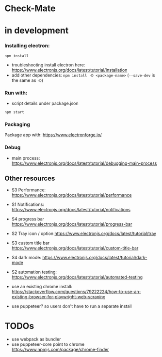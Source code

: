 # Check-Mate

# in development

### Installing electron:

`npm install`

- troubleshooting install electron here: https://www.electronjs.org/docs/latest/tutorial/installation
- add other dependencies: `npm install -D <package-name>` (`--save-dev` is the same as `-D`)

### Run with:
- script details under package.json

`npm start`

### Packaging

Package app with:
https://www.electronforge.io/

### Debug

- main process: https://www.electronjs.org/docs/latest/tutorial/debugging-main-process

## Other resources
- S3 Performance: https://www.electronjs.org/docs/latest/tutorial/performance
- S1 Notifications: https://www.electronjs.org/docs/latest/tutorial/notifications
- S4 progress bar https://www.electronjs.org/docs/latest/tutorial/progress-bar
- S2 Tray icon / option https://www.electronjs.org/docs/latest/tutorial/tray
- S3 custom title bar https://www.electronjs.org/docs/latest/tutorial/custom-title-bar
- S4 dark mode: https://www.electronjs.org/docs/latest/tutorial/dark-mode
- S2 automation testing: https://www.electronjs.org/docs/latest/tutorial/automated-testing

- use an existing chrome install: https://stackoverflow.com/questions/79222224/how-to-use-an-existing-browser-for-playwright-web-scraping

- use puppeteer? so users don't have to run a separate install

# TODOs
- use webpack as bundler
- use puppeteer-core point to chrome https://www.npmjs.com/package/chrome-finder 